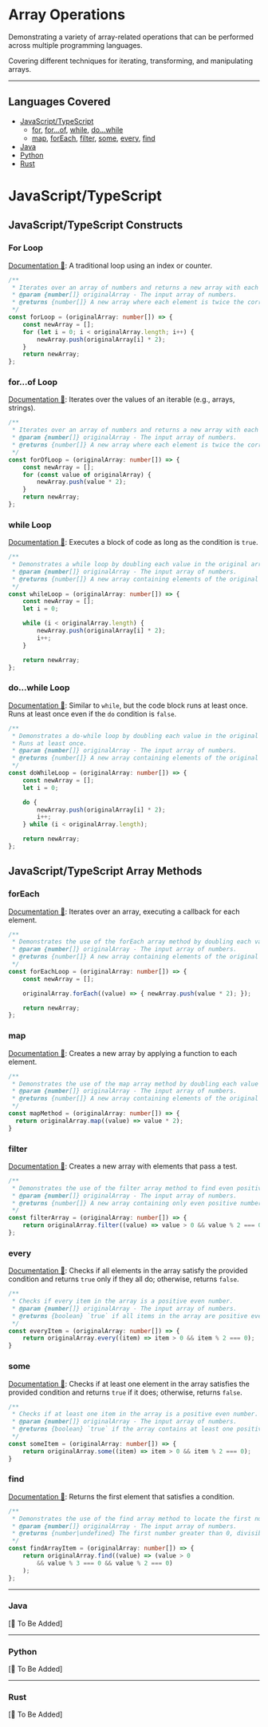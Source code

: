 # Array Operations

Demonstrating a variety of array-related operations that can be performed across multiple programming languages. 

Covering different techniques for iterating, transforming, and manipulating arrays.

---

## Languages Covered
  - [JavaScript/TypeScript](#javascripttypescript)
      - [for](#for-loop), [for...of](#forof-loop), [while](#while-loop), [do...while](#dowhile-loop)
      - [map](#map), [forEach](#foreach), [filter](#filter), [some](#some), [every](#every), [find](#find)
  - [Java](#java)
  - [Python](#python)
  - [Rust](#rust)

# JavaScript/TypeScript
## JavaScript/TypeScript Constructs

### For Loop
[Documentation 🔗](https://developer.mozilla.org/en-US/docs/Web/JavaScript/Reference/Statements/for): 
A traditional loop using an index or counter.

```TypeScript
/**
 * Iterates over an array of numbers and returns a new array with each element doubled.
 * @param {number[]} originalArray - The input array of numbers.
 * @returns {number[]} A new array where each element is twice the corresponding element in the input array.
 */
const forLoop = (originalArray: number[]) => {
    const newArray = [];
    for (let i = 0; i < originalArray.length; i++) {
        newArray.push(originalArray[i] * 2);
    }
    return newArray; 
};
```

### for...of Loop
[Documentation 🔗](https://developer.mozilla.org/en-US/docs/Web/JavaScript/Reference/Statements/for...of): 
Iterates over the values of an iterable (e.g., arrays, strings).

```TypeScript
/**
 * Iterates over an array of numbers and returns a new array with each element doubled.
 * @param {number[]} originalArray - The input array of numbers.
 * @returns {number[]} A new array where each element is twice the corresponding element in the input array.
 */
const forOfLoop = (originalArray: number[]) => {
    const newArray = [];
    for (const value of originalArray) {
        newArray.push(value * 2);
    }
    return newArray;
};
```

### while Loop
[Documentation 🔗](https://developer.mozilla.org/en-US/docs/Web/JavaScript/Reference/Statements/while): 
Executes a block of code as long as the condition is `true`.

```TypeScript
/**
 * Demonstrates a while loop by doubling each value in the original array.
 * @param {number[]} originalArray - The input array of numbers.
 * @returns {number[]} A new array containing elements of the original array multiplied by 2.
 */
const whileLoop = (originalArray: number[]) => {
    const newArray = [];
    let i = 0;

    while (i < originalArray.length) {
        newArray.push(originalArray[i] * 2);
        i++;
    }

    return newArray;
};
```

### do...while Loop
[Documentation 🔗](https://developer.mozilla.org/en-US/docs/Web/JavaScript/Reference/Statements/do...while):
Similar to `while`, but the code block runs at least once. Runs at least once even if the `do` condition is `false`.

```TypeScript
/**
 * Demonstrates a do-while loop by doubling each value in the original array.
 * Runs at least once.
 * @param {number[]} originalArray - The input array of numbers.
 * @returns {number[]} A new array containing elements of the original array multiplied by 2.
 */
const doWhileLoop = (originalArray: number[]) => {
    const newArray = [];
    let i = 0;

    do {
        newArray.push(originalArray[i] * 2);
        i++;
    } while (i < originalArray.length);

    return newArray;
};
```

## JavaScript/TypeScript Array Methods

### forEach
[Documentation 🔗](https://developer.mozilla.org/en-US/docs/Web/JavaScript/Reference/Global_Objects/Array/forEach): 
Iterates over an array, executing a callback for each element.

```TypeScript
/**
 * Demonstrates the use of the forEach array method by doubling each value in the original array.
 * @param {number[]} originalArray - The input array of numbers.
 * @returns {number[]} A new array containing elements of the original array multiplied by 2.
 */
const forEachLoop = (originalArray: number[]) => {
    const newArray = [];

    originalArray.forEach((value) => { newArray.push(value * 2); });

    return newArray;
};
```

### map
[Documentation 🔗](https://developer.mozilla.org/en-US/docs/Web/JavaScript/Reference/Global_Objects/Array/map): 
Creates a new array by applying a function to each element.

```TypeScript
/**
 * Demonstrates the use of the map array method by doubling each value in the original array.
 * @param {number[]} originalArray - The input array of numbers.
 * @returns {number[]} A new array containing elements of the original array multiplied by 2.
 */
const mapMethod = (originalArray: number[]) => {
  return originalArray.map((value) => value * 2);
}
```

### filter
[Documentation 🔗](https://developer.mozilla.org/en-US/docs/Web/JavaScript/Reference/Global_Objects/Array/filter): 
Creates a new array with elements that pass a test.

```TypeScript
/**
 * Demonstrates the use of the filter array method to find even positive numbers.
 * @param {number[]} originalArray - The input array of numbers.
 * @returns {number[]} A new array containing only even positive numbers from the original array.
 */
const filterArray = (originalArray: number[]) => {
    return originalArray.filter((value) => value > 0 && value % 2 === 0);
};
```

### every
[Documentation 🔗](https://developer.mozilla.org/en-US/docs/Web/JavaScript/Reference/Global_Objects/Array/every):
Checks if all elements in the array satisfy the provided condition and returns `true` only if they all do; otherwise, returns `false`.

```TypeScript
/**
 * Checks if every item in the array is a positive even number.
 * @param {number[]} originalArray - The input array of numbers.
 * @returns {boolean} `true` if all items in the array are positive even numbers, otherwise `false`.
 */
const everyItem = (originalArray: number[]) => {
    return originalArray.every((item) => item > 0 && item % 2 === 0);
}
```

### some
[Documentation 🔗](https://developer.mozilla.org/en-US/docs/Web/JavaScript/Reference/Global_Objects/Array/some): 
Checks if at least one element in the array satisfies the provided condition and returns `true` if it does; otherwise, returns `false`.

```TypeScript
/**
 * Checks if at least one item in the array is a positive even number.
 * @param {number[]} originalArray - The input array of numbers.
 * @returns {boolean} `true` if the array contains at least one positive even number, otherwise `false`.
 */
const someItem = (originalArray: number[]) => {
    return originalArray.some((item) => item > 0 && item % 2 === 0);
}
```

### find
[Documentation 🔗](https://developer.mozilla.org/en-US/docs/Web/JavaScript/Reference/Global_Objects/Array/find): 
Returns the first element that satisfies a condition.

```TypeScript
/**
 * Demonstrates the use of the find array method to locate the first number meeting multiple conditions.
 * @param {number[]} originalArray - The input array of numbers.
 * @returns {number|undefined} The first number greater than 0, divisible by 3, and divisible by 2; or undefined if not found.
 */
const findArrayItem = (originalArray: number[]) => {
    return originalArray.find((value) => (value > 0
        && value % 3 === 0 && value % 2 === 0)
    );
};
```

---

### Java
[🚧 To Be Added]

---

### Python
[🚧 To Be Added]

---

### Rust
[🚧 To Be Added]



